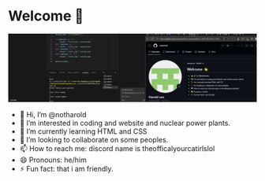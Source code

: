  
# Welcome 👋

![Notharold](https://github.com/notharold/notharold/blob/main/Screenshot%202025-08-08%20112517.png)

- 👋 Hi, I’m @notharold
- 👀 I’m interested in coding and website and nuclear power plants.
- 🌱 I’m currently learning HTML and CSS
- 💞️ I’m looking to collaborate on some peoples.
- 📫 How to reach me: discord name is theofficalyourcatirlslol
- 😄 Pronouns: he/him
- ⚡ Fun fact: that i am friendly.

<!---
notharold/notharold is a ✨ special ✨ repository because its `README.md` (this file) appears on your GitHub profile.
You can click the Preview link to take a look at your changes.
--->
